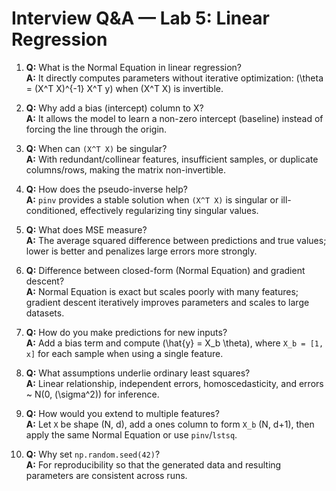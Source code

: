 # Interview Q&A — Lab 5: Linear Regression

1. **Q:** What is the Normal Equation in linear regression?  
   **A:** It directly computes parameters without iterative optimization: \(\theta = (X^T X)^{-1} X^T y\) when \(X^T X\) is invertible.

2. **Q:** Why add a bias (intercept) column to X?  
   **A:** It allows the model to learn a non-zero intercept (baseline) instead of forcing the line through the origin.

3. **Q:** When can `(X^T X)` be singular?  
   **A:** With redundant/collinear features, insufficient samples, or duplicate columns/rows, making the matrix non-invertible.

4. **Q:** How does the pseudo-inverse help?  
   **A:** `pinv` provides a stable solution when `(X^T X)` is singular or ill-conditioned, effectively regularizing tiny singular values.

5. **Q:** What does MSE measure?  
   **A:** The average squared difference between predictions and true values; lower is better and penalizes large errors more strongly.

6. **Q:** Difference between closed-form (Normal Equation) and gradient descent?  
   **A:** Normal Equation is exact but scales poorly with many features; gradient descent iteratively improves parameters and scales to large datasets.

7. **Q:** How do you make predictions for new inputs?  
   **A:** Add a bias term and compute \(\hat{y} = X_b \theta\), where `X_b = [1, x]` for each sample when using a single feature.

8. **Q:** What assumptions underlie ordinary least squares?  
   **A:** Linear relationship, independent errors, homoscedasticity, and errors ~ N(0, \(\sigma^2\)) for inference.

9. **Q:** How would you extend to multiple features?  
   **A:** Let `X` be shape (N, d), add a ones column to form `X_b` (N, d+1), then apply the same Normal Equation or use `pinv`/`lstsq`.

10. **Q:** Why set `np.random.seed(42)`?  
    **A:** For reproducibility so that the generated data and resulting parameters are consistent across runs.